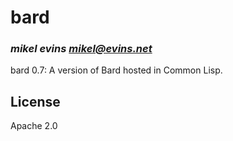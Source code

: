 # bard
### _mikel evins <mikel@evins.net>_

bard 0.7: A version of Bard hosted in Common Lisp.

## License

Apache 2.0
